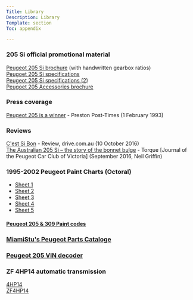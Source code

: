 ```yaml
---
Title: Library
Description: Library
Template: section
Toc: appendix

---
```

### 205 Si official promotional material

[Peugeot 205 Si brochure](%assets_url%/library/Peugeot205Sibrochure.pdf) (with handwritten gearbox ratios)   
[Peugoet 205 Si specifications](%assets_url%/library/Peugeot205SiSpecifications.pdf)   
[Peugeot 205 Si specifications (2)](%assets_url%/library/205si-specs.pdf)  
[Peugoet 205 Accessories brochure](%assets_url%/library/Peugeot%20205%20Accessories.pdf)   

### Press coverage
[Peugeot 205 is a winner](%assets_url%/library/Peugeot205-PostTimes-01Feb1993.png) - Preston Post-Times (1 February 1993)

### Reviews

[C'est Si Bon](https://www.drive.com.au/reviews/cest-si-bon-20100824-13njx/) - Review, drive.com.au (10 October 2016)   
[The Australian 205 Si – the story of the bonnet bulge](%assets_url%/library/torque-205Si.pdf) - Torque [Journal of the Peugeot Car Club of Victoria] (September 2016, Neil Griffin)   

### 1995-2002 Peugeot Paint Charts (Octoral) 
 - [Sheet 1](%assets_url%/exterior/paint/1995-2002%20Peugeot%20Paint%20Charts%20octoral%201.jpg)
 - [Sheet 2](%assets_url%/exterior/paint/1995-2002%20Peugeot%20Paint%20Charts%20octoral%202.jpg)
 - [Sheet 3](%assets_url%/exterior/paint/1995-2002%20Peugeot%20Paint%20Charts%20octoral%203.jpg)
 - [Sheet 4](%assets_url%/exterior/paint/1995-2002%20Peugeot%20Paint%20Charts%20octoral%204.jpg)
 - [Sheet 5](%assets_url%/exterior/paint/1995-2002%20Peugeot%20Paint%20Charts%20octoral%205.jpg)
 
#### [Peugeot 205 & 309 Paint codes](http://www.205gti.info/paint/)   

### [MiamiStu's Peugeot Parts Cataloge](http://www.miamistu.co.uk/pug/)

### [Peugeot 205 VIN decoder](http://www.205gti.info/vin/vin.htm)

### ZF 4HP14 automatic transmission
[4HP14](%assets_url%/library/4HP14.pdf)   
[ZF4HP14](%assets_url%/library/ZF4HP14.pdf)